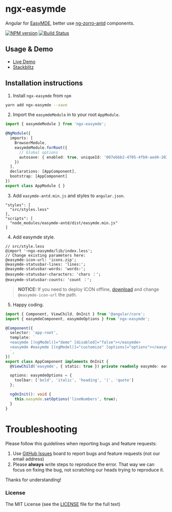 # ngx-easymde

Angular for [EasyMDE](https://easymde.tk/), better use [ng-zorro-antd](https://ng.ant.design/) components.

[![NPM version](https://img.shields.io/npm/v/ngx-easymde.svg)](https://www.npmjs.com/package/ngx-easymde)
[![Build Status](https://travis-ci.org/dmcbane/ngx-easymde.svg?branch=master)](https://travis-ci.org/dmcbane/ngx-easymde)

## Usage & Demo

- [Live Demo](https://dmcbane.github.io/ngx-easymde/)
- [Stackblitz](https://stackblitz.com/edit/ngx-easymde)

## Installation instructions

1. Install `ngx-easymde` from `npm`

```bash
yarn add ngx-easymde --save
```

2. Import the `easymdeModule` in to your root `AppModule`.

```ts
import { easymdeModule } from 'ngx-easymde';

@NgModule({
  imports: [
    BrowserModule,
    easymdeModule.forRoot({
      // Global options
      autosave: { enabled: true, uniqueId: '007ebbb2-4705-4fb9-aed4-20327472b119' }
    })
  ],
  declarations: [AppComponent],
  bootstrap: [AppComponent]
})
export class AppModule { }
```

3. Add `easymde-antd.min.js` and styles to `angular.json`.

```
"styles": [
  "src/styles.less"
],
"scripts": [
  "node_modules/easymde-antd/dist/easymde.min.js"
]
```

4. Add easymde style.

```less
// src/style.less
@import '~ngx-easymde/lib/index.less';
// Change existing parameters here:
@easymde-icon-url: 'icons.zip';
@easymde-statusbar-lines: 'lines:';
@easymde-statusbar-words: 'words:';
@easymde-statusbar-characters: 'chars ：';
@easymde-statusbar-counts: 'count ：';
```

> **NOTICE:** If you need to deploy ICON offline, [download](icons.zip) and change `@easymde-icon-url` the path.

5. Happy coding.

```ts
import { Component, ViewChild, OnInit } from '@angular/core';
import { easymdeComponent, easymdeOptions } from 'ngx-easymde';

@Component({
  selector: 'app-root',
  template: `
  <easymde [(ngModel)]="demo" [disabled]="false"></easymde>
  <easymde #easymde [(ngModel)]="customize" [options]="options"></easymde>
  `,
})
export class AppComponent implements OnInit {
  @ViewChild('easymde', { static: true }) private readonly easymde: easymdeComponent;

  options: easymdeOptions = {
    toolbar: ['bold', 'italic', 'heading', '|', 'quote']
  };

  ngOnInit(): void {
    this.easymde.setOptions('lineNumbers', true);
  }
}
```

# Troubleshooting

Please follow this guidelines when reporting bugs and feature requests:

1. Use [GitHub Issues](https://github.com/dmcbane/ngx-easymde/issues) board to report bugs and feature requests (not our email address)
2. Please **always** write steps to reproduce the error. That way we can focus on fixing the bug, not scratching our heads trying to reproduce it.

Thanks for understanding!

### License

The MIT License (see the [LICENSE](https://github.com/dmcbane/ngx-easymde/blob/master/LICENSE) file for the full text)
